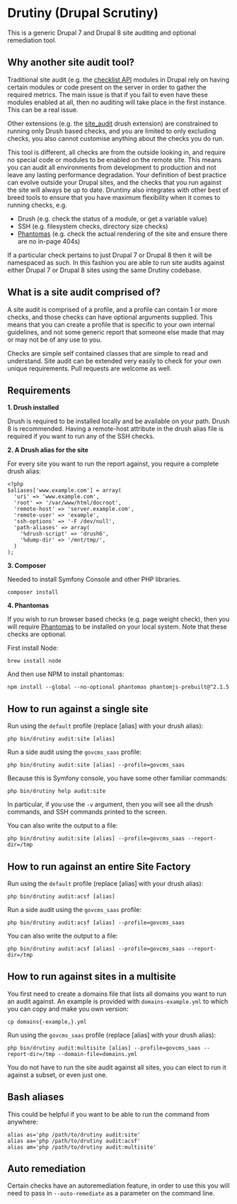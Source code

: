 # Drutiny (Drupal Scrutiny)

This is a generic Drupal 7 and Drupal 8 site auditing and optional remediation tool.

## Why another site audit tool?

Traditional site audit (e.g. the [checklist API](https://www.drupal.org/project/checklistapi) modules in Drupal rely on having certain modules or code present on the server in order to gather the required metrics. The main issue is that if you fail to even have these modules enabled at all, then no auditing will take place in the first instance. This can be a real issue.

Other extensions (e.g. the [site_audit](https://www.drupal.org/project/site_audit) drush extension) are constrained to running only Drush based checks, and you are limited to only excluding checks, you also cannot customise anything about the checks you do run.

This tool is different, all checks are from the outside looking in, and require no special code or modules to be enabled on the remote site. This means you can audit all environments from development to production and not leave any lasting performance degradation. Your definition of best practice can evolve outside your Drupal sites, and the checks that you run against the site will always be up to date. Druntiny also integrates with other best of breed tools to ensure that you have maximum flexibility when it comes to running checks, e.g.

* Drush (e.g. check the status of a module, or get a variable value)
* SSH (e.g. filesystem checks, directory size checks)
* [Phantomas](https://github.com/macbre/phantomas) (e.g. check the actual rendering of the site and ensure there are no in-page 404s)

If a particular check pertains to just Drupal 7 or Drupal 8 then it will be namespaced as such. In this fashion you are able to run site audits against either Drupal 7 or Drupal 8 sites using the same Drutiny codebase.

## What is a site audit comprised of?

A site audit is comprised of a profile, and a profile can contain 1 or more checks, and those checks can have optional arguments supplied. This means that you can create a profile that is specific to your own internal guidelines, and not some generic report that someone else made that may or may not be of any use to you.

Checks are simple self contained classes that are simple to read and understand. Site audit can be extended very easily to check for your own unique requirements. Pull requests are welcome as well.

## Requirements

**1. Drush installed**

Drush is required to be installed locally and be available on your path. Drush 8 is recommended. Having a remote-host attribute in the drush alias file is required if you want to run any of the SSH checks.

**2. A Drush alias for the site**

For every site you want to run the report against, you require a complete drush alias:

```
<?php
$aliases['www.example.com'] = array(
  'uri' => 'www.example.com',
  'root' => '/var/www/html/docroot',
  'remote-host' => 'server.example.com',
  'remote-user' => 'example',
  'ssh-options' => '-F /dev/null',
  'path-aliases' => array(
    '%drush-script' => 'drush6',
    '%dump-dir' => '/mnt/tmp/',
  )
);
```

**3. Composer**

Needed to install Symfony Console and other PHP libraries.

```
composer install
```

**4. Phantomas**

If you wish to run browser based checks (e.g. page weight check), then you will require [Phantomas](https://github.com/macbre/phantomas) to be installed on your local system. Note that these checks are optional.

First install Node:

```
brew install node
```

And then use NPM to install phantomas:

```
npm install --global --no-optional phantomas phantomjs-prebuilt@^2.1.5
```

## How to run against a single site

Run using the `default` profile (replace [alias] with your drush alias):

```
php bin/drutiny audit:site [alias]
```

Run a side audit using the `govcms_saas` profile:

```
php bin/drutiny audit:site [alias] --profile=govcms_saas
```

Because this is Symfony console, you have some other familiar commands:

```
php bin/drutiny help audit:site
```

In particular, if you use the `-v` argument, then you will see all the drush commands, and SSH commands printed to the screen.

You can also write the output to a file:

```
php bin/drutiny audit:site [alias] --profile=govcms_saas --report-dir=/tmp
```

## How to run against an entire Site Factory

Run using the `default` profile (replace [alias] with your drush alias):

```
php bin/drutiny audit:acsf [alias]
```

Run a side audit using the `govcms_saas` profile:

```
php bin/drutiny audit:acsf [alias] --profile=govcms_saas
```

You can also write the output to a file:

```
php bin/drutiny audit:acsf [alias] --profile=govcms_saas --report-dir=/tmp
```


## How to run against sites in a multisite

You first need to create a domains file that lists all domains you want to run an audit against. An example is provided with `domains-example.yml` to which you can copy and make you own version:

```
cp domains{-example,}.yml
```

Run using the `govcms_saas` profile (replace [alias] with your drush alias):

```
php bin/drutiny audit:multisite [alias] --profile=govcms_saas --report-dir=/tmp --domain-file=domains.yml
```

You do not have to run the site audit against all sites, you can elect to run it against a subset, or even just one.

## Bash aliases

This could be helpful if you want to be able to run the command from anywhere:

```
alias as='php /path/to/drutiny audit:site'
alias aa='php /path/to/drutiny audit:acsf'
alias am='php /path/to/drutiny audit:multisite'
```

## Auto remediation

Certain checks have an autoremediation feature, in order to use this you will need to pass in `--auto-remediate` as a parameter on the command line.
